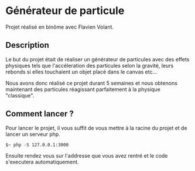 # Générateur de particule

Projet réalisé en binôme avec Flavien Volant. 

## Description
Le but du projet était de réaliser un générateur de particules avec des effets physiques tels que l'accéleration des particules selon la gravité, leurs rebonds si elles touchaient un objet placé dans le canvas etc...

Nous avons donc réalisé ce projet durant 5 semaines et nous obtenons maintenant des particules réagissant parfaitement à la physique "classique".

## Comment lancer ?

Pour lancer le projet, il vous suffit de vous mettre à la racine du projet et de lancer un serveur php.

```$~ php -S 127.0.0.1:3000```

Ensuite rendez vous sur l'addresse que vous avez rentré et le code s'executera automatiquement.
